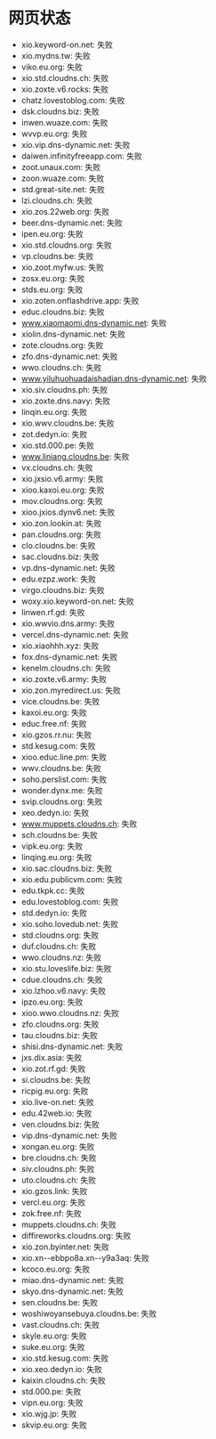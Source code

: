# 网页状态
- xio.keyword-on.net: 失败
- xio.mydns.tw: 失败
- viko.eu.org: 失败
- xio.std.cloudns.ch: 失败
- xio.zoxte.v6.rocks: 失败
- chatz.lovestoblog.com: 失败
- dsk.cloudns.biz: 失败
- inwen.wuaze.com: 失败
- wvvp.eu.org: 失败
- xio.vip.dns-dynamic.net: 失败
- daiwen.infinityfreeapp.com: 失败
- zoot.unaux.com: 失败
- zoon.wuaze.com: 失败
- std.great-site.net: 失败
- lzi.cloudns.ch: 失败
- xio.zos.22web.org: 失败
- beer.dns-dynamic.net: 失败
- ipen.eu.org: 失败
- xio.std.cloudns.org: 失败
- vp.cloudns.be: 失败
- xio.zoot.myfw.us: 失败
- zosx.eu.org: 失败
- stds.eu.org: 失败
- xio.zoten.onflashdrive.app: 失败
- educ.cloudns.biz: 失败
- www.xiaomaomi.dns-dynamic.net: 失败
- xiolin.dns-dynamic.net: 失败
- zote.cloudns.org: 失败
- zfo.dns-dynamic.net: 失败
- wwo.cloudns.ch: 失败
- www.yiluhuohuadaishadian.dns-dynamic.net: 失败
- xio.siv.cloudns.ph: 失败
- xio.zoxte.dns.navy: 失败
- linqin.eu.org: 失败
- xio.wwv.cloudns.be: 失败
- zot.dedyn.io: 失败
- xio.std.000.pe: 失败
- www.liniang.cloudns.be: 失败
- vx.cloudns.ch: 失败
- xio.jxsio.v6.army: 失败
- xioo.kaxoi.eu.org: 失败
- mov.cloudns.org: 失败
- xioo.jxios.dynv6.net: 失败
- xio.zon.lookin.at: 失败
- pan.cloudns.org: 失败
- clo.cloudns.be: 失败
- sac.cloudns.biz: 失败
- vp.dns-dynamic.net: 失败
- edu.ezpz.work: 失败
- virgo.cloudns.biz: 失败
- woxy.xio.keyword-on.net: 失败
- linwen.rf.gd: 失败
- xio.wwvio.dns.army: 失败
- vercel.dns-dynamic.net: 失败
- xio.xiaohhh.xyz: 失败
- fox.dns-dynamic.net: 失败
- kenelm.cloudns.ch: 失败
- xio.zoxte.v6.army: 失败
- xio.zon.myredirect.us: 失败
- vice.cloudns.be: 失败
- kaxoi.eu.org: 失败
- educ.free.nf: 失败
- xio.gzos.rr.nu: 失败
- std.kesug.com: 失败
- xioo.educ.line.pm: 失败
- wwv.cloudns.be: 失败
- soho.perslist.com: 失败
- wonder.dynx.me: 失败
- svip.cloudns.org: 失败
- xeo.dedyn.io: 失败
- www.muppets.cloudns.ch: 失败
- sch.cloudns.be: 失败
- vipk.eu.org: 失败
- linqing.eu.org: 失败
- xio.sac.cloudns.biz: 失败
- xio.edu.publicvm.com: 失败
- edu.tkpk.cc: 失败
- edu.lovestoblog.com: 失败
- std.dedyn.io: 失败
- xio.soho.lovedub.net: 失败
- std.cloudns.org: 失败
- duf.cloudns.ch: 失败
- wwo.cloudns.nz: 失败
- xio.stu.loveslife.biz: 失败
- cdue.cloudns.ch: 失败
- xio.lzhoo.v6.navy: 失败
- ipzo.eu.org: 失败
- xioo.wwo.cloudns.nz: 失败
- zfo.cloudns.org: 失败
- tau.cloudns.biz: 失败
- shisi.dns-dynamic.net: 失败
- jxs.dix.asia: 失败
- xio.zot.rf.gd: 失败
- si.cloudns.be: 失败
- ricpig.eu.org: 失败
- xio.live-on.net: 失败
- edu.42web.io: 失败
- ven.cloudns.biz: 失败
- vip.dns-dynamic.net: 失败
- xongan.eu.org: 失败
- bre.cloudns.ch: 失败
- siv.cloudns.ph: 失败
- uto.cloudns.ch: 失败
- xio.gzos.link: 失败
- vercl.eu.org: 失败
- zok.free.nf: 失败
- muppets.cloudns.ch: 失败
- diffireworks.cloudns.org: 失败
- xio.zon.byinter.net: 失败
- xio.xn--ebbpo8a.xn--y9a3aq: 失败
- kcoco.eu.org: 失败
- miao.dns-dynamic.net: 失败
- skyo.dns-dynamic.net: 失败
- sen.cloudns.be: 失败
- woshiwoyansebuya.cloudns.be: 失败
- vast.cloudns.ch: 失败
- skyle.eu.org: 失败
- suke.eu.org: 失败
- xio.std.kesug.com: 失败
- xio.xeo.dedyn.io: 失败
- kaixin.cloudns.ch: 失败
- std.000.pe: 失败
- vipn.eu.org: 失败
- xio.wjg.jp: 失败
- skvip.eu.org: 失败
